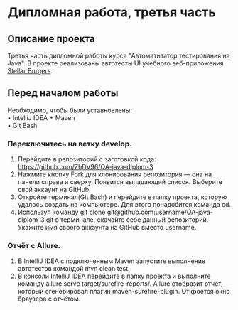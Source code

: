 Дипломная работа, третья часть 
====
## Описание проекта
Третья часть дипломной работы курса "Автоматизатор тестирования на Java". В проекте реализованы автотесты UI учебного веб-приложения [Stellar Burgers](https://stellarburgers.nomoreparties.site/).

## Перед началом работы
Необходимо, чтобы были уставновлены:  
•	IntelliJ IDEA + Maven     
•	Git Bash  
### Переключитесь на ветку develop.
1.	Перейдите в репозиторий с заготовкой кода: https://github.com/ZhDV96/QA-java-diplom-3
2.	Нажмите кнопку Fork для клонирования репозитория — она на панели справа и сверху. Появится выпадающий список. Выберите свой аккаунт на GitHub.
3.	Откройте терминал(Git Bash) и перейдите в папку проекта, которую удалось создать на компьютере. Для этого понадобится команда cd.
4.	Используя команду git clone git@github.com:username/QA-java-diplom-3.git в терминале, скачайте себе данный репозиторий. Укажите имя своего аккаунта на GitHub вместо username.
### Отчёт с Allure.
1.	В IntelliJ IDEA с подключенным Maven запустите выполнение автотестов командой mvn clean test.
2.	В консоли IntelliJ IDEA перейдите в папку проекта и выполните команду allure serve target/surefire-reports/. Allure отобразит отчёт, который сгенерировал плагин maven-surefire-plugin. Откроется окно браузера с отчётом.
